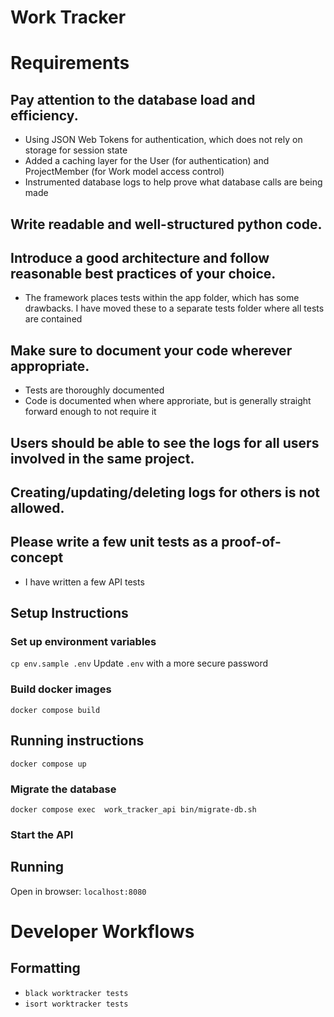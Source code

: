 # Work Tracker

# Requirements
## Pay attention to the database load and efficiency.

- Using JSON Web Tokens for authentication, which does not rely on storage for session state
- Added a caching layer for the User (for authentication) and ProjectMember (for Work model access control)
- Instrumented database logs to help prove what database calls are being made

## Write readable and well-structured python code.
## Introduce a good architecture and follow reasonable best practices of your choice.

- The framework places tests within the app folder, which has some drawbacks. I have moved these to a separate tests folder where all tests are contained

## Make sure to document your code wherever appropriate.

- Tests are thoroughly documented
- Code is documented when where approriate, but is generally straight forward enough to not require it

## Users should be able to see the logs for all users involved in the same project.
## Creating/updating/deleting logs for others is not allowed.
## Please write a few unit tests as a proof-of-concept

- I have written a few API tests

## Setup Instructions

### Set up environment variables
`cp env.sample .env`
 Update `.env` with a more secure password

### Build docker images
`docker compose build`

## Running instructions

`docker compose up`

### Migrate the database

`docker compose exec  work_tracker_api bin/migrate-db.sh`

### Start the API

## Running

Open in browser: `localhost:8080`

# Developer Workflows

## Formatting

- `black worktracker tests`
- `isort worktracker tests`